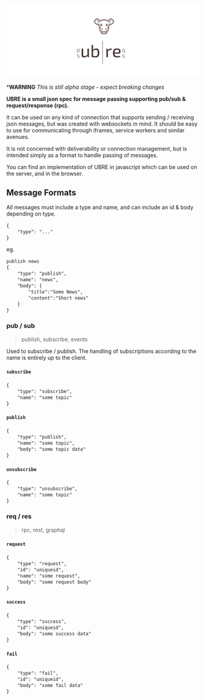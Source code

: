 ![ubre](logo.svg)

***WARNING** *This is still alpha stage - expect breaking changes*

**UBRE is a small json spec for message passing supporting pub/sub & request/response (rpc).**

It can be used on any kind of connection that supports sending / receiving json messages, but was created with websockets in mind. It should be easy to use for communicating through iframes, service workers and similar avenues.

It is not concerned with deliverability or connection management, but is intended simply as a format to handle passing of messages.

You can find an implementation of UBRE in javascript which can be used on the server, and in the browser. 

## Message Formats

All messages must include a type and name, and can include an id & body depending on type.

```
{
    "type": "..."
}
```

eg.
```
publish news
{
    "type": "publish",
    "name": "news",
    "body": {
        "title":"Some News",
        "content":"Short news"
    }
}
```

### pub / sub 

> publish, subscribe, events

Used to subscribe / publish. The handling of subscriptions according to the name is entirely up to the client.

#### `subscribe`

```
{
    "type": "subscribe",
    "name": "some topic"
}
```

#### `publish`

```
{
    "type": "publish",
    "name": "some topic",
    "body": "some topic data"
}
```

#### `unsubscribe`

```
{
    "type": "unsubscribe",
    "name": "some topic"
}
```

### req / res

> rpc, rest, graphql

#### `request`

```
{
    "type": "request",
    "id": "uniqueid",
    "name": "some request",
    "body": "some request body"
}
```

#### `success`

```
{
    "type": "success",
    "id": "uniqueid",
    "body": "some success data"
}
```

#### `fail`

```
{
    "type": "fail",
    "id": "uniqueid",
    "body": "some fail data"
}
```
